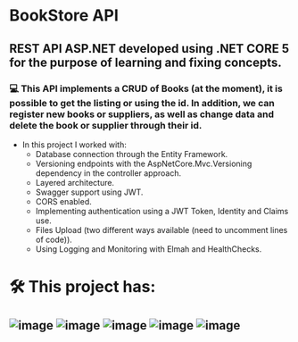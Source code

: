 # BookStore API 
## REST API ASP.NET developed using .NET CORE 5 for the purpose of learning and fixing concepts.

### 💻 This API implements a CRUD of Books (at the moment), it is possible to get the listing or using the id. In addition, we can register new books or suppliers, as well as change data and delete the book or supplier through their id.


* In this project I worked with: 
  - Database connection through the Entity Framework.
  - Versioning endpoints with the AspNetCore.Mvc.Versioning dependency in the controller approach.
  - Layered architecture. 
  - Swagger support using JWT.
  - CORS enabled.
  - Implementing authentication using a JWT Token, Identity and Claims use.
  - Files Upload (two different ways available (need to uncomment lines of code)).
  - Using Logging and Monitoring with Elmah and HealthChecks.
  


#  🛠️ This project has:
## ![image](https://img.shields.io/badge/.NET-512BD4?style=for-the-badge&logo=dotnet&logoColor=white) ![image](https://img.shields.io/badge/Microsoft_SQL_Server-CC2927?style=for-the-badge&logo=microsoft-sql-server&logoColor=white) ![image](https://img.shields.io/badge/JWT-000000?style=for-the-badge&logo=JSON%20web%20tokens&logoColor=white)  ![image](https://img.shields.io/badge/Postman-FF6C37?style=for-the-badge&logo=Postman&logoColor=white)  ![image](https://img.shields.io/badge/Swagger-85EA2D?style=for-the-badge&logo=Swagger&logoColor=white)
